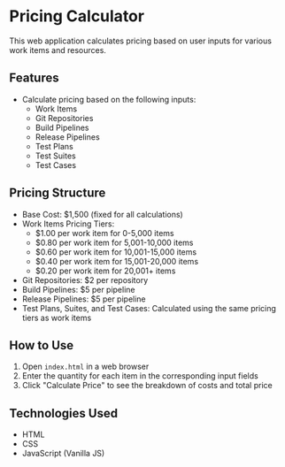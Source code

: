 # Pricing Calculator

This web application calculates pricing based on user inputs for various work items and resources.

## Features

- Calculate pricing based on the following inputs:
  - Work Items
  - Git Repositories
  - Build Pipelines
  - Release Pipelines
  - Test Plans
  - Test Suites
  - Test Cases

## Pricing Structure

- Base Cost: $1,500 (fixed for all calculations)
- Work Items Pricing Tiers:
  - $1.00 per work item for 0-5,000 items
  - $0.80 per work item for 5,001-10,000 items
  - $0.60 per work item for 10,001-15,000 items
  - $0.40 per work item for 15,001-20,000 items
  - $0.20 per work item for 20,001+ items
- Git Repositories: $2 per repository
- Build Pipelines: $5 per pipeline
- Release Pipelines: $5 per pipeline
- Test Plans, Suites, and Test Cases: Calculated using the same pricing tiers as work items

## How to Use

1. Open `index.html` in a web browser
2. Enter the quantity for each item in the corresponding input fields
3. Click "Calculate Price" to see the breakdown of costs and total price

## Technologies Used

- HTML
- CSS
- JavaScript (Vanilla JS)
